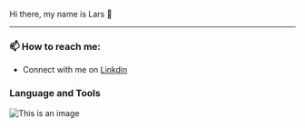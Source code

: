 Hi there, my name is Lars 👋

<!-- <hr> -->

***

<h3> 📫 How to reach me: </h3> 

* Connect with me on [Linkdin](https://www.linkedin.com/in/lars-roberbuell)

<h3> Language and Tools </h3>

![This is an image](https://upload.wikimedia.org/wikipedia/commons/thumb/c/c3/Python-logo-notext.svg/640px-Python-logo-notext.svg.png)
